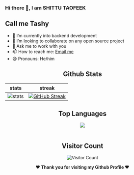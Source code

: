  ### Hi there 👋, I am SHITTU TAOFEEK
## Call me Tashy

- 🌱 I’m currently into backend development 
- 👯 I’m looking to collaborate on any open source project
- 💬 Ask me to work with you 
- 📫 How to reach me: [Email me](mailto:shittutaofeek009@gmail.com)
- 😄 Pronouns: He/him

<div align="center">
  
  ## Github Stats
|stats|streak|  
|---|---|  
| ![stats](https://github-readme-stats.vercel.app/api?username=Tashy009&show_icons=true&theme=radical) | [![GitHub Streak](https://github-readme-streak-stats.herokuapp.com/?user=Tashy009&theme=dark)](https://github.com/Tashy009/github-readme-streak-stats)|
</div>



<div align="center">
  
  ## Top Languages
  <a href="https://github.com/Tashy009">
    <img align="center" src="https://github-readme-stats.vercel.app/api/top-langs/?username=Tashy009&theme=tokyonight&layout=compact">
  </a>
</div>
  
<br> 

<div align="center">

        
   ## Visitor Count
   ![Visitor Count](https://profile-counter.glitch.me/{Tashy009}/count.svg)
        
</div>

<div align="center">
  
<b>❤️ Thank you for visiting my Github Profile ❤️</b>
</div>

        
